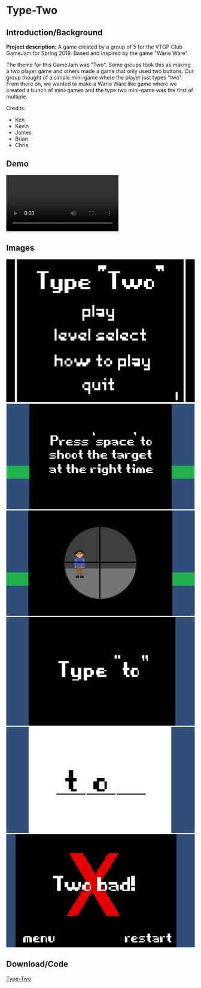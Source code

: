 # Type-Two


## Introduction/Background
**Project description:** A game created by a group of 5 for the VTGP Club GameJam for Spring 2019. Based and inspired by the game "Wario Ware".

The theme for this GameJam was "Two". Some groups took this as making a two player game and others made a game that only used two buttons. Our group thought of a simple mini-game where the player just types "two". From there on, we wanted to make a Wario Ware like game where we created a bunch of mini-games and the type two mini-game was the first of multiple.

Credits:

- Ken
- Kevin
- James
- Brian
- Chris

## Demo

<video src="https://user-images.githubusercontent.com/71103676/146651407-b6dde4c0-e67b-4968-895c-7de710e3fff3.mp4" controls="controls" style="max-width: 730px;">
</video>





## Images


<img src="/pages/Type-Two/images/Title_Screen.PNG"/>

<img src="/pages/Type-Two/images/Sniper_Minigame_Prompt.PNG"/>

<img src="/pages/Type-Two/images/Sniper_Minigame_Game.PNG"/>

<img src="/pages/Type-Two/images/Type_To_Prompt.PNG"/>

<img src="/pages/Type-Two/images/Type_To_Game.PNG"/>

<img src="/pages/Type-Two/images/Game_Over_Screen.PNG"/> 


## Download/Code

[Type-Two](/pages/Type-Two/Type-Two-Game/typetwofinal.zip)

